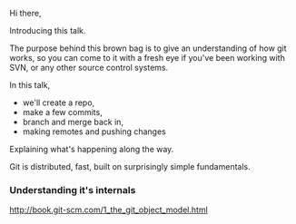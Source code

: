 Hi there,

Introducing this talk.

The purpose behind this brown bag is to give an understanding of how git
works, so you can come to it with a fresh eye if you've been working
with SVN, or any other source control systems.

In this talk, 

 * we'll create a repo, 
 * make a few commits, 
 * branch and merge back in, 
 * making remotes and pushing changes

Explaining what's happening along the way.


Git is distributed, fast, built on surprisingly simple fundamentals.

### Understanding it's internals

http://book.git-scm.com/1_the_git_object_model.html



